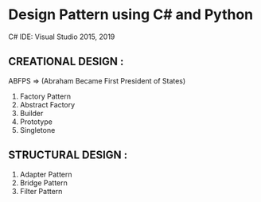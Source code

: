 # Design Pattern using C# and Python


C# IDE: Visual Studio 2015, 2019

CREATIONAL DESIGN :
----------------------
ABFPS => (Abraham Became First President of States) 

1. Factory Pattern
2. Abstract Factory
3. Builder
4. Prototype
5. Singletone

STRUCTURAL DESIGN :
----------------------

1. Adapter Pattern
2. Bridge Pattern
3. Filter Pattern
